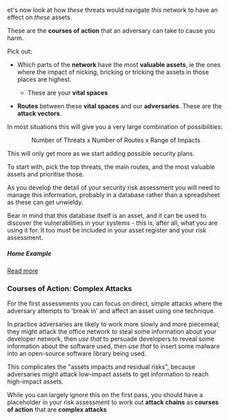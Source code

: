 et's now look at how *these* threats would navigate *this* network to have an effect on *these* assets.  







These are the **courses of action** that an adversary can take to cause you harm.  

Pick out: 

 * Which parts of the **network** have the most **valuable assets**, ie the ones where the impact of nicking, bricking or tricking the assets in those places are highest. 
   * These are your  **vital spaces** 

 * **Routes** between these **vital spaces** and our **adversaries**. These are the **attack vectors**. 

In most situations this will give you a very large combination of possibilities: 

<p align=center>Number of Threats x Number of Routes x Range of Impacts </p>

This will only get more as we start adding possible security plans. 

To start with, pick the top threats, the main routes, and the most valuable assets and prioritise those. 

As you develop the detail of your security risk assessment you will need to manage this information, probably in a database rather than a spreadsheet as these can get unwieldy. 

Bear in mind that this database itself is an asset, and it can be used to discover the vulnerabilities in your systems - this is, after all, what you are using it for. It too must be included in your asset register and your risk assessment.  

##### Home Example

[Read more](./examples/home/)



### Courses of Action: Complex Attacks

For the first assessments you can focus on direct, simple attacks where the adversary attempts to 'break in' and affect an asset using one technique.

In practice adversaries are likely to work more slowly and more piecemeal; they might attack the office network to steal some information about your developer network, then *use that* to persuade developers to reveal some information about the software used, then *use that* to insert some malware into an open-source software library being used. 

This complicates the "assets impacts and residual risks", because adversaries might attack low-impact assets to get information to reach high-impact assets.

While you can largely ignore this on the first pass, you should have a placeholder in your risk assessment to work out **attack chains** as **courses of action** that are **complex attacks** 